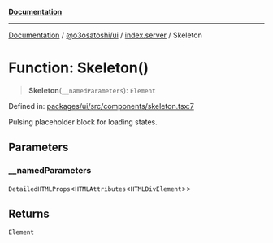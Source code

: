 [**Documentation**](../../../../README.md)

***

[Documentation](../../../../README.md) / [@o3osatoshi/ui](../../README.md) / [index.server](../README.md) / Skeleton

# Function: Skeleton()

> **Skeleton**(`__namedParameters`): `Element`

Defined in: [packages/ui/src/components/skeleton.tsx:7](https://github.com/o3osatoshi/experiment/blob/67ff251451cab829206391b718d971ec20ce4dfb/packages/ui/src/components/skeleton.tsx#L7)

Pulsing placeholder block for loading states.

## Parameters

### \_\_namedParameters

`DetailedHTMLProps`\<`HTMLAttributes`\<`HTMLDivElement`\>\>

## Returns

`Element`
